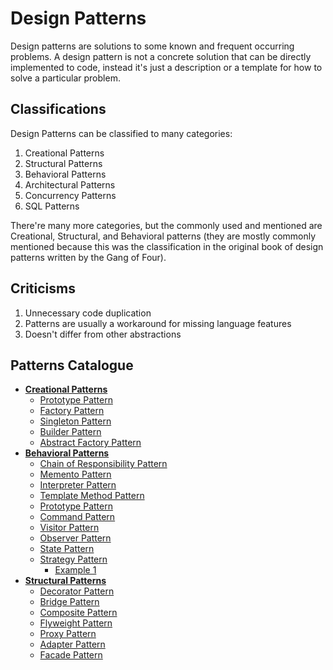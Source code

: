 # Design Patterns

Design patterns are solutions to some known and frequent occurring problems. A design pattern is not a concrete solution that can be directly implemented to code, instead it's just a description or a template for how to solve a particular problem.

## Classifications

Design Patterns can be classified to many categories:

1. Creational Patterns
2. Structural Patterns
3. Behavioral Patterns
4. Architectural Patterns
5. Concurrency Patterns
6. SQL Patterns

There're many more categories, but the commonly used and mentioned are Creational, Structural, and Behavioral patterns (they are mostly commonly mentioned because this was the classification in the original book of design patterns written by the Gang of Four).

## Criticisms

1. Unnecessary code duplication
2. Patterns are usually a workaround for missing language features
3. Doesn't differ from other abstractions

## Patterns Catalogue

- **[Creational Patterns](./creational-patterns/README.md)**
  - [Prototype Pattern](./creational-patterns/prototype/README.md)
  - [Factory Pattern](./creational-patterns/factory/README.md)
  - [Singleton Pattern](./creational-patterns/singleton/README.md)
  - [Builder Pattern](./creational-patterns/builder/README.md)
  - [Abstract Factory Pattern](./creational-patterns/abstract-factory/README.md)
- **[Behavioral Patterns](./behavioral-patterns/README.md)**
  - [Chain of Responsibility Pattern](./behavioral-patterns/chain-of-responsibility/README.md)
  - [Memento Pattern](./behavioral-patterns/memento/README.md)
  - [Interpreter Pattern](./behavioral-patterns/interpreter/README.md)
  - [Template Method Pattern](./behavioral-patterns/template-method/README.md)
  - [Prototype Pattern](./behavioral-patterns/iterator/README.md)
  - [Command Pattern](./behavioral-patterns/command/README.md)
  - [Visitor Pattern](./behavioral-patterns/visitor/README.md)
  - [Observer Pattern](./behavioral-patterns/observer/README.md)
  - [State Pattern](./behavioral-patterns/state/README.md)
  - [Strategy Pattern](./behavioral-patterns/strategy/README.md)
    - [Example 1](./behavioral-patterns/strategy/example-1/README.md)
- **[Structural Patterns](./structural-patterns/README.md)**
  - [Decorator Pattern](./structural-patterns/decorator/README.md)
  - [Bridge Pattern](./structural-patterns/bridge/README.md)
  - [Composite Pattern](./structural-patterns/composite/README.md)
  - [Flyweight Pattern](./structural-patterns/flyweight/README.md)
  - [Proxy Pattern](./structural-patterns/proxy/README.md)
  - [Adapter Pattern](./structural-patterns/adapter/README.md)
  - [Facade Pattern](./structural-patterns/facade/README.md)
